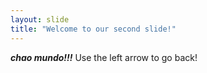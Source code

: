 ```yaml
---
layout: slide
title: "Welcome to our second slide!"
---
```

***chao mundo!!!***
Use the left arrow to go back!

